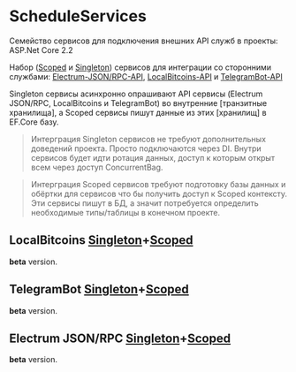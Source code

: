 # ScheduleServices
Семейство сервисов для подключения внешних API служб в проекты: ASP.Net Core 2.2

Набор ([Scoped](https://github.com/badhitman/ScheduleServices/tree/master/Scoped) и [Singleton](https://github.com/badhitman/ScheduleServices/tree/master/Singleton)) сервисов для интеграции со сторонними службами: [Electrum-JSON/RPC-API](https://github.com/spesmilo/electrum/blob/master/electrum/commands.py), [LocalBitcoins-API](https://localbitcoins.net/api-docs/) и [TelegramBot-API](https://core.telegram.org/bots/api)

Singleton сервисы асинхронно опрашивают API сервисы (Electrum JSON/RPC, LocalBitcoins и TelegramBot) во внутренние [транзитные хранилища], а Scoped сервисы пишут данные из этих [хранилищ] в EF.Core базу.

> Интерграция Singleton сервисов не требуют дополнительных доведений проекта. Просто подключаются через DI. Внутри сервисов будет идти ротация данных, доступ к которым открыт всем через доступ ConcurrentBag<T>.

> Интерграция Scoped сервисов требуют подготовку базы данных и обёртки для сервисов что бы получить доступ к Scoped контексту. Эти сервисы пишут в БД, а значит потребуется определить необходимые типы/таблицы в конечном проекте.

## LocalBitcoins [Singleton](https://github.com/badhitman/ScheduleServices/tree/master/Singleton/LocalbitcoinsBtcRateSingletonAsyncScheduler)+[Scoped](https://github.com/badhitman/ScheduleServices/tree/master/Scoped/LocalbitcoinsBtcRateScopedSyncScheduler)
**beta** version.

## TelegramBot [Singleton](https://github.com/badhitman/ScheduleServices/tree/master/Singleton/TelegramBotSingletonAsyncSheduler)+[Scoped](https://github.com/badhitman/ScheduleServices/tree/master/Scoped/TelegramBotScopedSyncScheduler)
**beta** version.

## Electrum JSON/RPC  [Singleton](https://github.com/badhitman/ScheduleServices/tree/master/Singleton/ElectrumSingletonAsyncSheduler)+[Scoped](https://github.com/badhitman/ScheduleServices/tree/master/Scoped/ElectrumScopedSyncScheduler)
**beta** version.